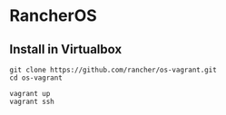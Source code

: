 
# RancherOS

## Install in Virtualbox
```
git clone https://github.com/rancher/os-vagrant.git
cd os-vagrant

vagrant up
vagrant ssh
```
